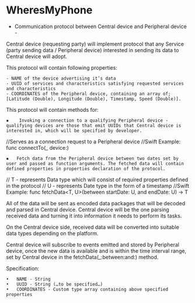 # WheresMyPhone

- Communication protocol between Central device and Peripheral device -

Central device (requesting party) will implement protocol that any Service (party sending data / Peripheral device) interested in sending its data to Central device will adopt.

This protocol will contain following properties:

	- NAME of the device advertising it’s data
	- UUID of services and characteristics satisfying requested services and characteristics
	- COORDINATES of the Peripheral device, containing an array of; [Latitude (Double), Longitude (Double), Timestamp, Speed (Double)].

This protocol will contain methods for:

	▪	 Invoking a connection to a qualifying Peripheral device - qualifying devices are those that emit UUIDs that Central device is interested in, which will be specified by developer.
//Serves as a connection request to a Peripheral device
//Swift Example: func connectTo(_ device:) 

	▪	Fetch data from the Peripheral device between two dates set by user and passed as function arguments. The fetched data will contain defined properties in properties declaration of the protocol.
	
// T - represents Data type which will consist of required properties defined in the protocol
// U - represents Date type in the form of a timestamp
//Swift Example: func fetchData<T, U>(between startDate: U, and endDate: U) -> T

All of the data will be sent as encoded data packages that will be decoded and parsed in Central device.
Central device will be the one parsing received data and turning it into information it needs to perform its tasks.

On the Central device side, received data will be converted into suitable data types depending on the platform.

Central device will subscribe to events emitted and stored by Peripheral device, once the new data is available and is within the time interval range, set by Central device in the fetchData(_:between:and:) method. 

Specification:

	•	NAME - String
	•	UUID - String (…to be specified…)
	•	COORDINATES - Custom type array containing above specified properties
	

